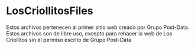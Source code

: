 # LosCriollitosFiles
<p> Estos archivos pertenecen al primer sitio web creado por Grupo Post-Data. <br> Estos archivos son de libre uso, excepto para rehacer la web de Los Criollitos sin el permiso escrito de Grupo Post-Data <p>

